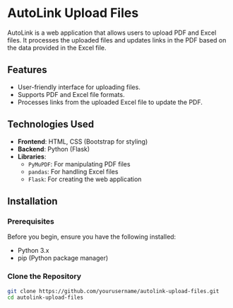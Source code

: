 # AutoLink Upload Files

AutoLink is a web application that allows users to upload PDF and Excel files. It processes the uploaded files and updates links in the PDF based on the data provided in the Excel file.

## Features

- User-friendly interface for uploading files.
- Supports PDF and Excel file formats.
- Processes links from the uploaded Excel file to update the PDF.

## Technologies Used

- **Frontend**: HTML, CSS (Bootstrap for styling)
- **Backend**: Python (Flask)
- **Libraries**:
  - `PyMuPDF`: For manipulating PDF files
  - `pandas`: For handling Excel files
  - `Flask`: For creating the web application

## Installation

### Prerequisites

Before you begin, ensure you have the following installed:

- Python 3.x
- pip (Python package manager)

### Clone the Repository

```bash
git clone https://github.com/yourusername/autolink-upload-files.git
cd autolink-upload-files
